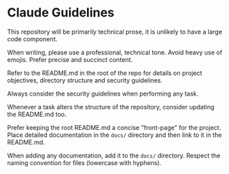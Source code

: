 # Claude Guidelines

This repository will be primarily technical prose, it is unlikely to have a large code component.

When writing, please use a professional, technical tone. Avoid heavy use of emojis. Prefer precise and succinct content.

Refer to the README.md in the root of the repo for details on project objectives, directory structure and security guidelines.

Always consider the security guidelines when performing any task.

Whenever a task alters the structure of the repository, consider updating the README.md too.

Prefer keeping the root README.md a concise "front-page" for the project. Place detailed documentation in the `docs/` directory and then link to it in the README.md.

When adding any documentation, add it to the `docs/` directory. Respect the naming convention for files (lowercase with hyphens).